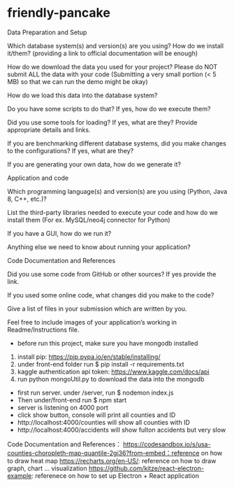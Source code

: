 # friendly-pancake
Data Preparation and Setup

Which database system(s) and version(s) are you using? How do we install it/them? (providing a link to official documentation will be enough)



How do we download the data you used for your project? Please do NOT submit ALL the data with your code (Submitting a very small portion (< 5 MB) so that we can run the demo might be okay)



How do we load this data into the database system? 


Do you have some scripts to do that? If yes, how do we execute them?



Did you use some tools for loading? If yes, what are they? Provide appropriate details and links. 



If you are benchmarking different database systems, did you make changes to the configurations? If yes, what are they?



If you are generating your own data, how do we generate it?


Application and code

Which programming language(s) and version(s) are you using (Python, Java 8, C++, etc.)?



List the third-party libraries needed to execute your code and how do we install them (For ex. MySQL/neo4j connector for Python)




If you have a GUI, how do we run it?



Anything else we need to know about running your application?

Code Documentation and References

Did you use some code from GitHub or other sources? If yes provide the link.


If you used some online code, what changes did you make to the code?

Give a list of files in your submission which are written by you.

Feel free to include images of your application’s working in Readme/Instructions file.


* before run this project, make sure you have mongodb installed
1. install pip: https://pip.pypa.io/en/stable/installing/
2. under front-end folder run $ pip install -r requirements.txt
3. kaggle authentication api token: https://www.kaggle.com/docs/api 
5. run python mongoUtil.py to download the data into the mongodb
* first run server. under /server, run $ nodemon index.js
* Then under/front-end run $ npm start
* server is listening on 4000 port
* click show button, console will print all counties and ID
* http://localhost:4000/counties will show all counties with ID
* http://localhost:4000/accidents will show fulton accidents but very slow

Code Documentation and References：
https://codesandbox.io/s/usa-counties-choropleth-map-quantile-2gi36?from-embed：reference on how to draw heat map
https://recharts.org/en-US/: reference on how to draw graph, chart ... visualization
https://github.com/kitze/react-electron-example: referenece on how to set up Electron + React application
